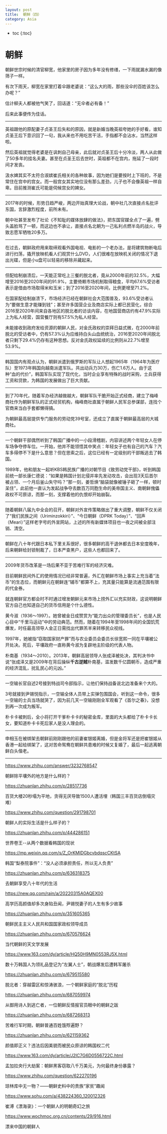 ```yaml
---
layout: post
title:  朝鲜（四）
category: Asia 
---
```


* toc
{:toc}

# 朝鲜

朝鲜世宗时候的清官柳宽，他家里的房子因为多年没有修缮，一下雨就漏水漏的像筛子一样。

有次下雨天，柳宽在家里打着伞跟老婆说：“这么大的雨，那些没伞的百姓该怎么办呢？”

估计柳夫人都被他气笑了，回话道：“无伞者必有备！”

后来此事便传为佳话。

---

英祖跟他的原配妻子贞圣王后失和的原因，就是新婚当晚英祖夸她的手好看，谁知贞圣王后下意识回了一句，我从来也不用吃苦干活，手指都不会沾水，当然这样啦。

然后英祖就觉得老婆是在讽刺自己母亲，此后就对贞圣王后十分冷淡，两人从此做了50多年的挂名夫妻。甚至在贞圣王后去世时，英祖都不在宫内，拖延了一段时间才发丧。

汲水婢其实不太符合淑嫔崔氏相关的各种故事，因为她们是要按时上下班的，不是常住在宫中的宫女。而一般宫女其实地位没有那么差劲，儿子也不会像英祖一样自卑。目前推测崔氏可能是伺候宫女的婢女。

---

2017年的时候，形势日趋严峻，两边开始真理大论战，朝中社几次直接点名批评东国，言辞激烈程度，前所未有。

朝中社甚至发布了社论《不知耻的媒体放肆的做法》，把东国官媒全点了一遍，劈头盖脸骂了一顿，而这边也不承让，直接点名北朝为一己私利点燃半岛的战火，导致志愿军牺牲20多万。

---

在过去，朝鲜政府用来取缔观看外国电视、电影的一个老办法，是将建筑物断电后进行扫荡，撬开放映机看人们观赏什么DVD，人们很难在放映机关闭的情况下退出光碟，但是小u盘可以轻易的移除并藏起来。

---

但配给制崩溃后，一天能正常吃上三餐的脱北者，竟从2000年前的32.5%，大幅增至2016至2020年间的91.9%，主要倚赖市场机制取得粮食，平均67.6%受访者表示是借由市场取得米和玉米；到了2016至2020年间，比例更增至71.2%。

在国家配给制崩溃下，市场经济已经在朝鲜社会大范围普及，93.6%受访者认为“要做生意才能赚到钱”；甚至许多国营企业及商店实际上都已民营化，综合2016至2020年间来自各地区的脱北者的访谈内容，在地国营商店约有47.9%实际上为私人经营，国营餐厅则有57.5%为私人经营。

未能接收到政府发给资源的朝鲜人民，对金氏政权的崇拜日益式微，在2000年前脱北的受访者中，仍有57.3%认为应维持白头山血统统治，2016至2020年间脱北者只剩下29.4%仍存有这种思想。反对金氏政权延续的比例则从22.7%增至53.9%。

---

韩国国内有观点认为，朝鲜派遣到俄罗斯的军队让人想起1965年（1964年为医疗队）至1973年韩国向越南派遣军队。共出动兵力30万，伤亡1.6万人。由于这种“血的代价”，韩国军队实现了现代化，当时企业享有特殊的战时采购，士兵获得工资和贷款，为韩国的发展做出了巨大贡献。

---

到了70年代，随着军办经济越做越大，朝鲜军队干脆开始正式经商，建立了梅峰商社作为朝鲜军队的正式经贸机构，梅峰商社直属于朝鲜人民军总参谋部，连找个官商来当白手套都懒得搞。

为朝鲜最高层提供专门服务的劳动党39号室，还成立了直属于朝鲜最高层的大城商社。

---

一个朝鲜干部偶然听到了韩国广播中的一小段滑稽剧，内容讲述两个年轻女人在停车场争夺停车位。一开始，他并不能领悟其中笑点：年轻女子也有自己的汽车？汽车多得停不下是什么意思？但在思索之后，这位已经有一定级别的干部叛逃去了韩国。

1989年，他和朋友一起听KBS韩民族广播的对朝节目《致劳动党干部》，听到韩国前统一部长康仁德说：“如果是韩国计划北侵并率先发动攻击，会出现3天后首尔被占领、一个月后釜山失守吗？”那一刻，姜哲焕“脑袋就像被锤子砸了一样，顿时呆住”，此前他一直认为发起战争夺去数百万同胞生命的美帝国主义、南朝鲜傀儡政权不可原谅，而那一刻，支撑着他的仇恨却开始崩裂。

---

随着朝鲜八届九中全会的召开，朝鲜对外宣传策略做出了重大调整，朝鲜不仅关闭了“我们民族之间（Uriminzokkiri）”、“今日朝鲜（DPRK Today）”、“回声（Meari）”这样老字号的外宣网站，上述的所有新媒体项目也一夜之间被全部注销、清空。

---

朝鲜在八十年代跟日本私下里关系很好，很多朝鲜的高干退休都去日本安度晚年，后来朝鲜给封锁制裁了，日本严查黑户，这些人也都回来了。

---

2009年货币改革是一场后果不亚于苦难行军的经济灾难。

目前朝鲜民间外汇的使用情况已经非常普遍，外汇在朝鲜市场上事实上充当着“法币”的生态位，而朝鲜元在朝鲜连“辅币”都算不上，充其量只能算是流通范围有限的代金券。

就连朝鲜官方都会时不时通过增发朝鲜元来市场上捞外汇以充实财政，这说明朝鲜官方自己也知道自己的货币信用是个什么德性。

黄今淑（1936～1997）。她曾被金日成赞赏为“能力出众的管理委员长”，也是人民心目中“千里马运动”中的劳动典范。然而，随着在1994年至1998年间的全国饥荒爆发，时任最高领导人金正日需找出代罪羔羊来转移民众视线。

1997年，她被指“窃取国家财产罪”而与农业委员会委员长徐宽熙一同在平壤被公开处决。死后，平壤政府一直称黄今淑为复辟地主阶级的代表人物。

朴南基（1934～2010）。2013年，朝鲜高层领导人张成泽被处决，其判决书中说“张成泽又是2009年在背后操纵**千古逆贼**朴南基，滥发数千亿圆朝币，造成严重的经济混乱，扰乱民心的元凶。”

---

一空输长官自述2号接到特战司令部指示，让他们保持战备说北边准备来个大的。

3号就接到尹锡悦指示，一空输全体人员带上实弹包围国会，听到这一命令，很多一空输的士兵当场就哭了，因为前几天一空输刚刚全军观看了《首尔之春》，没想到再一次成为叛军。

朴卡卡被刺后，全小将打开干爹朴卡卡的秘密金库，里面的大头都给了朴卡卡长女，要知道朴卡卡死后家人是没人理会的。

---

申相玉在被绑架去朝鲜前刚刚跟他的前妻崔银姬离婚，但是金将军还是把崔银姬从香港一起给绑架了，这对苦命鸳鸯在朝鲜共患难的时候又复婚了，最后一起逃离朝鲜白头偕老。

---

https://www.zhihu.com/answer/3232768547

朝鲜除平壤外的地方是什么样的？

https://zhuanlan.zhihu.com/p/28517736

百货大楼20秒塌为平地，贪得无厌导致1500人遭活埋（韩国三丰百货店倒塌灾难）

https://www.zhihu.com/question/291798701

朝鲜人的实际生活是什么样子的？

https://zhuanlan.zhihu.com/p/444286151

世界卷王--从两个数据看韩国的现状

https://mp.weixin.qq.com/s/Z_OrKMIDGbcvbdqscCKtSA

韩国“梨泰院事件”：“没人必须承担责任，所以无人负责”

https://zhuanlan.zhihu.com/p/636318375

去朝鲜享受八十年代的生活

https://new.qq.com/rain/a/20220315A0AQEX00

高学历高颜值却多次身陷丑闻，尹锡悦妻子的人生有多少故事

https://zhuanlan.zhihu.com/p/351605365

朝鲜民主主义人民共和国国家政权领导成员

https://zhuanlan.zhihu.com/p/670576624

当代朝鲜的天文学发展

https://www.163.com/dy/article/HQ50H9MN0553RJ5X.html

数十万韩国人为领礼品登记为“左翼人士”，朝战爆发后遭韩军屠杀

https://zhuanlan.zhihu.com/p/679515580

脱北者：穿越雷区和惊涛骇浪，一个朝鲜家庭的“脱北”历程

https://zhuanlan.zhihu.com/p/687059974

从御用诗人到逃亡者，一位朝鲜反情报官员眼中的朝鲜之跋

https://zhuanlan.zhihu.com/p/687268313

苦难行军时期，朝鲜普通百姓饿殍遍野？

https://zhuanlan.zhihu.com/p/621159362

颜值即正义？违法后因美貌而被民众原谅的韩国权二代

https://www.163.com/dy/article/J2IC7G6D0556722C.html

孟加拉央行大劫案：朝鲜黑客窃取八千万美元，为何最终身份暴露？

https://www.zhihu.com/question/622270196

琼林库中无一物？——朝鲜史料中的贵族“家贫”趣闻

https://www.sohu.com/a/438224360_120012326

崔溥《漂海录》：一个朝鲜人的明朝奇幻之旅

https://www.wochmoc.org.cn/contents/29/916.html

漂来中国的朝鲜人
